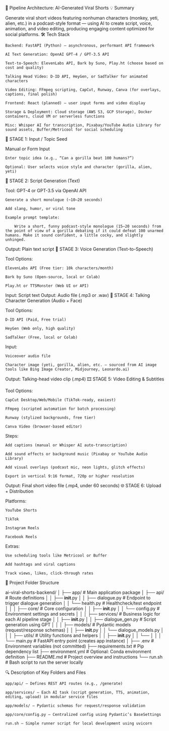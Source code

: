 🧱 Pipeline Architecture: AI-Generated Viral Shorts
💡 Summary

Generate viral short videos featuring nonhuman characters (monkey, yeti, alien, etc.) in a podcast-style format — using AI to create script, voice, animation, and video editing, producing engaging content optimized for social platforms.
🛠️ Tech Stack

    Backend: FastAPI (Python) — asynchronous, performant API framework

    AI Text Generation: OpenAI GPT-4 / GPT-3.5 API

    Text-to-Speech: ElevenLabs API, Bark by Suno, Play.ht (choose based on cost and quality)

    Talking Head Video: D-ID API, HeyGen, or SadTalker for animated characters

    Video Editing: FFmpeg scripting, CapCut, Runway, Canva (for overlays, captions, final polish)

    Frontend: React (planned) — user input forms and video display

    Storage & Deployment: Cloud storage (AWS S3, GCP Storage), Docker containers, cloud VM or serverless functions

    Misc: Whisper AI for transcription, Pixabay/YouTube Audio Library for sound assets, Buffer/Metricool for social scheduling

🔧 STAGE 1: Input / Topic Seed

Manual or Form Input

    Enter topic idea (e.g., “Can a gorilla beat 100 humans?”)

    Optional: User selects voice style and character (gorilla, alien, yeti)

🤖 STAGE 2: Script Generation (Text)

Tool: GPT-4 or GPT-3.5 via OpenAI API

    Generate a short monologue (~10–20 seconds)

    Add slang, humor, or viral tone

    Example prompt template:

        Write a short, funny podcast-style monologue (15–20 seconds) from the point of view of a gorilla debating if it could defeat 100 unarmed humans. Make it sound confident, a little cocky, and slightly unhinged.

Output: Plain text script
🎤 STAGE 3: Voice Generation (Text-to-Speech)

Tool Options:

    ElevenLabs API (Free tier: 10k characters/month)

    Bark by Suno (Open-source, local or Colab)

    Play.ht or TTSMonster (Web UI or API)

Input: Script text
Output: Audio file (.mp3 or .wav)
🧠 STAGE 4: Talking Character Generation (Audio + Face)

Tool Options:

    D-ID API (Paid, Free trial)

    HeyGen (Web only, high quality)

    SadTalker (Free, local or Colab)

Input:

    Voiceover audio file

    Character image (yeti, gorilla, alien, etc. — sourced from AI image tools like Bing Image Creator, Midjourney, Leonardo.ai)

Output: Talking-head video clip (.mp4)
🎞️ STAGE 5: Video Editing & Subtitles

Tool Options:

    CapCut Desktop/Web/Mobile (TikTok-ready, easiest)

    FFmpeg (scripted automation for batch processing)

    Runway (stylized backgrounds, free tier)

    Canva Video (browser-based editor)

Steps:

    Add captions (manual or Whisper AI auto-transcription)

    Add sound effects or background music (Pixabay or YouTube Audio Library)

    Add visual overlays (podcast mic, neon lights, glitch effects)

    Export in vertical 9:16 format, 720p or higher resolution

Output: Final short video file (.mp4, under 60 seconds)
🌐 STAGE 6: Upload + Distribution

Platforms:

    YouTube Shorts

    TikTok

    Instagram Reels

    Facebook Reels

Extras:

    Use scheduling tools like Metricool or Buffer

    Add hashtags and viral captions

    Track views, likes, click-through rates

📁 Project Folder Structure

ai-viral-shorts-backend/
│
├── app/                            # Main application package
│   ├── api/                        # Route definitions
│   │   ├── __init__.py
│   │   ├── dialogue.py             # Endpoint to trigger dialogue generation
│   │   └── health.py               # Healthcheck/test endpoint
│   │
│   ├── core/                       # Core configuration
│   │   ├── __init__.py
│   │   └── config.py               # Environment settings and secrets
│   │
│   ├── services/                   # Business logic for each AI pipeline stage
│   │   ├── __init__.py
│   │   ├── dialogue_gen.py           # Script generation using GPT
│   │
│   ├── models/                     # Pydantic models (request/response schemas)
│   │   ├── __init__.py
│   │   └── dialogue_models.py
│   │
│   ├── utils/                      # Utility functions and helpers
│   │   ├── __init__.py
│   │   └── 
│   │
│   └── main.py                     # FastAPI entry point (creates app instance)
│
├── .env                            # Environment variables (not committed)
├── requirements.txt                # Pip dependency list
├── environment.yml                 # Optional: Conda environment definition
├── README.md                       # Project overview and instructions
└── run.sh                          # Bash script to run the server locally

🔍 Description of Key Folders and Files

    app/api/ — Defines REST API routes (e.g., /generate)

    app/services/ — Each AI task (script generation, TTS, animation, editing, upload) in modular service files

    app/models/ — Pydantic schemas for request/response validation

    app/core/config.py — Centralized config using Pydantic’s BaseSettings

    run.sh — Simple runner script for local development using uvicorn